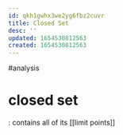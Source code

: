 ```yaml
---
id: qkh1gwhx3we2yg6fbz2cuvr
title: Closed Set
desc: ''
updated: 1654530812563
created: 1654530812563
---
```

#analysis 
# closed set
: contains all of its [[limit points]]
